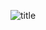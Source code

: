 
![title](https://user-images.githubusercontent.com/108461765/188280099-f7c5ff8c-4b85-4f5d-a856-a57d9fbaa9de.PNG)
